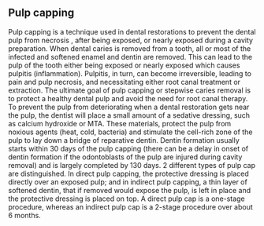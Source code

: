 ## Pulp capping

Pulp capping is a technique used in dental restorations to prevent the dental pulp from necrosis , after being exposed, or nearly exposed during a cavity preparation. When dental caries is removed from a tooth, all or most of the infected and softened enamel and dentin are removed. This can lead to the pulp of the tooth either being exposed or nearly exposed which causes pulpitis (inflammation). Pulpitis, in turn, can become irreversible, leading to pain and pulp necrosis, and necessitating either root canal treatment or extraction. The ultimate goal of pulp capping or stepwise caries removal is to protect a healthy dental pulp and avoid the need for root canal therapy.
To prevent the pulp from deteriorating when a dental restoration gets near the pulp, the dentist will place a small amount of a sedative dressing, such as calcium hydroxide or MTA. These materials, protect the pulp from noxious agents (heat, cold, bacteria) and stimulate the cell-rich zone of the pulp to lay down a bridge of reparative dentin. Dentin formation usually starts within 30 days of the pulp capping (there can be a delay in onset of dentin formation if the odontoblasts of the pulp are injured during cavity removal) and is largely completed by 130 days.
2 different types of pulp cap are distinguished. In direct pulp capping, the protective dressing is placed directly over an exposed pulp; and in indirect pulp capping, a thin layer of softened dentin, that if removed would expose the pulp, is left in place and the protective dressing is placed on top. A direct pulp cap is a one-stage procedure, whereas an indirect pulp cap is a 2-stage procedure over about 6 months.